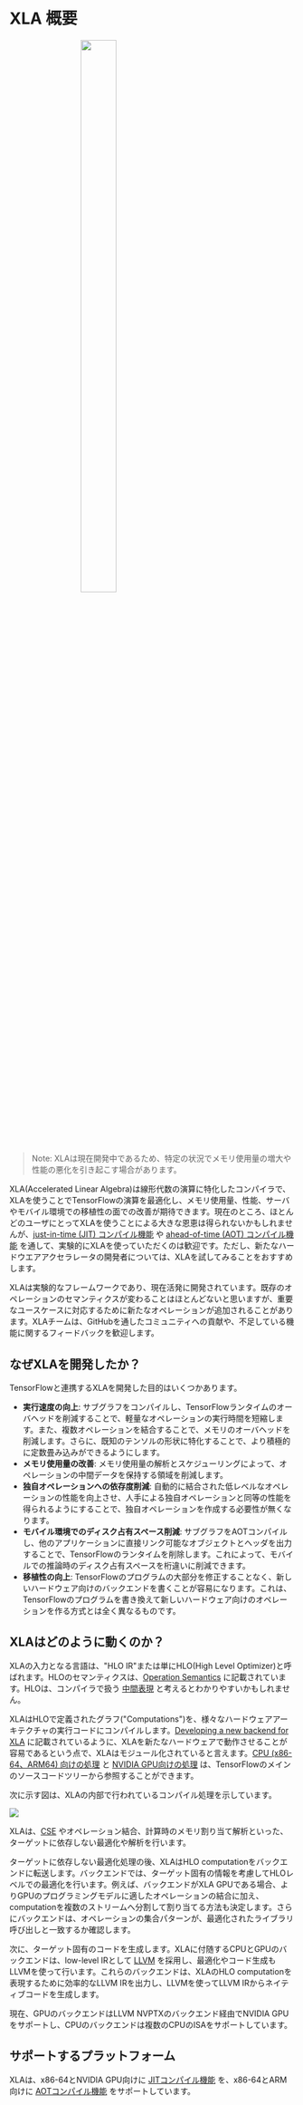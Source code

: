 # XLA 概要

<div style="width:50%; margin:auto; margin-bottom:10px; margin-top:20px;">
<img style="width:50%" src="https://raw.githubusercontent.com/tensorflow/tensorflow/master/tensorflow/compiler/xla/g3doc/images/xlalogo.png">
</div>

> Note: XLAは現在開発中であるため、特定の状況でメモリ使用量の増大や性能の悪化を引き起こす場合があります。

XLA(Accelerated Linear Algebra)は線形代数の演算に特化したコンパイラで、XLAを使うことでTensorFlowの演算を最適化し、メモリ使用量、性能、サーバやモバイル環境での移植性の面での改善が期待できます。現在のところ、ほとんどのユーザにとってXLAを使うことによる大きな恩恵は得られないかもしれませんが、[just-in-time (JIT) コンパイル機能](https://www.tensorflow.org/xla/jit) や [ahead-of-time (AOT) コンパイル機能](https://www.tensorflow.org/xla/tfcompile) を通して、実験的にXLAを使っていただくのは歓迎です。ただし、新たなハードウエアアクセラレータの開発者については、XLAを試してみることをおすすめします。

XLAは実験的なフレームワークであり、現在活発に開発されています。既存のオペレーションのセマンティクスが変わることはほとんどないと思いますが、重要なユースケースに対応するために新たなオペレーションが追加されることがあります。XLAチームは、GitHubを通したコミュニティへの貢献や、不足している機能に関するフィードバックを歓迎します。


## なぜXLAを開発したか？

TensorFlowと連携するXLAを開発した目的はいくつかあります。

* **実行速度の向上**: サブグラフをコンパイルし、TensorFlowランタイムのオーバヘッドを削減することで、軽量なオペレーションの実行時間を短縮します。また、複数オペレーションを結合することで、メモリのオーバヘッドを削減します。さらに、既知のテンソルの形状に特化することで、より積極的に定数畳み込みができるようにします。
* **メモリ使用量の改善**: メモリ使用量の解析とスケジューリングによって、オペレーションの中間データを保持する領域を削減します。
* **独自オペレーションへの依存度削減**: 自動的に結合された低レベルなオペレーションの性能を向上させ、人手による独自オペレーションと同等の性能を得られるようにすることで、独自オペレーションを作成する必要性が無くなります。
* **モバイル環境でのディスク占有スペース削減**: サブグラフをAOTコンパイルし、他のアプリケーションに直接リンク可能なオブジェクトとヘッダを出力することで、TensorFlowのランタイムを削除します。これによって、モバイルでの推論時のディスク占有スペースを桁違いに削減できます。
* **移植性の向上**: TensorFlowのプログラムの大部分を修正することなく、新しいハードウェア向けのバックエンドを書くことが容易になります。これは、TensorFlowのプログラムを書き換えて新しいハードウェア向けのオペレーションを作る方式とは全く異なるものです。


## XLAはどのように動くのか？

XLAの入力となる言語は、"HLO IR"または単にHLO(High Level Optimizer)と呼ばれます。HLOのセマンティクスは、[Operation Semantics](https://www.tensorflow.org/xla/operation_semantics) に記載されています。HLOは、コンパイラで扱う [中間表現](https://ja.wikipedia.org/wiki/%E4%B8%AD%E9%96%93%E8%A1%A8%E7%8F%BE) と考えるとわかりやすいかもしれません。

XLAはHLOで定義されたグラフ("Computations")を、様々なハードウェアアーキテクチャの実行コードにコンパイルします。[Developing a new backend for XLA](https://www.tensorflow.org/xla/developing_new_backend) に記載されているように、XLAを新たなハードウェアで動作させることが容易であるという点で、XLAはモジュール化されていると言えます。[CPU (x86-64、ARM64) 向けの処理](https://github.com/tensorflow/tensorflow/tree/master/tensorflow/compiler/xla/service/cpu) と [NVIDIA GPU向けの処理](https://github.com/tensorflow/tensorflow/tree/master/tensorflow/compiler/xla/service/gpu) は、TensorFlowのメインのソースコードツリーから参照することができます。

次に示す図は、XLAの内部で行われているコンパイル処理を示しています。

![](https://raw.githubusercontent.com/tensorflow/tensorflow/master/tensorflow/compiler/xla/g3doc/images/how-does-xla-work.png)

XLAは、[CSE](https://ja.wikipedia.org/wiki/%E5%85%B1%E9%80%9A%E9%83%A8%E5%88%86%E5%BC%8F%E9%99%A4%E5%8E%BB) やオペレーション結合、計算時のメモリ割り当て解析といった、ターゲットに依存しない最適化や解析を行います。

ターゲットに依存しない最適化処理の後、XLAはHLO computationをバックエンドに転送します。バックエンドでは、ターゲット固有の情報を考慮してHLOレベルでの最適化を行います。例えば、バックエンドがXLA GPUである場合、よりGPUのプログラミングモデルに適したオペレーションの結合に加え、computationを複数のストリームへ分割して割り当てる方法も決定します。さらにバックエンドは、オペレーションの集合パターンが、最適化されたライブラリ呼び出しと一致するか確認します。

次に、ターゲット固有のコードを生成します。XLAに付随するCPUとGPUのバックエンドは、low-level IRとして [LLVM](http://llvm.org/) を採用し、最適化やコード生成もLLVMを使って行います。これらのバックエンドは、XLAのHLO computationを表現するために効率的なLLVM IRを出力し、LLVMを使ってLLVM IRからネイティブコードを生成します。

現在、GPUのバックエンドはLLVM NVPTXのバックエンド経由でNVIDIA GPUをサポートし、CPUのバックエンドは複数のCPUのISAをサポートしています。


## サポートするプラットフォーム

XLAは、x86-64とNVIDIA GPU向けに [JITコンパイル機能](https://www.tensorflow.org/xla/jit) を、x86-64とARM向けに [AOTコンパイル機能](https://www.tensorflow.org/xla/tfcompile) をサポートしています。
